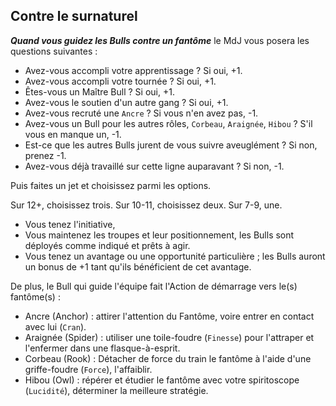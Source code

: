 ## Contre le surnaturel

***Quand vous guidez les Bulls contre un fantôme*** le MdJ vous posera les
questions suivantes :

* Avez-vous accompli votre apprentissage ? Si oui, +1.
* Avez-vous accompli votre tournée ? Si oui, +1.
* Êtes-vous un Maître Bull ? Si oui, +1.
* Avez-vous le soutien d'un autre gang ? Si oui, +1.
* Avez-vous recruté une `Ancre` ? Si vous n'en avez pas, -1.
* Avez-vous un Bull pour les autres rôles, `Corbeau`, `Araignée`, `Hibou` ? S'il
  vous en manque un, -1.
* Est-ce que les autres Bulls jurent de vous suivre aveuglément ? Si non,
  prenez -1.
* Avez-vous déjà travaillé sur cette ligne auparavant ? Si non, -1.

Puis faites un jet et choisissez parmi les options.

Sur 12+, choisissez trois. Sur 10-11, choisissez deux. Sur 7-9, une.

* Vous tenez l'initiative,
* Vous maintenez les troupes et leur positionnement, les Bulls sont déployés
  comme indiqué et prêts à agir.
* Vous tenez un avantage ou une opportunité particulière ; les Bulls auront un
  bonus de +1 tant qu'ils bénéficient de cet avantage.

De plus, le Bull qui guide l'équipe fait l'Action de démarrage vers le(s) fantôme(s) :

* Ancre (Anchor) : attirer l'attention du Fantôme, voire entrer en contact avec
  lui (`Cran`).
* Araignée (Spider) : utiliser une toile-foudre (`Finesse`) pour l'attraper et
  l'enfermer dans une flasque-à-esprit.
* Corbeau (Rook) : Détacher de force du train le fantôme à l'aide d'une
  griffe-foudre (`Force`), l'affaiblir.
* Hibou (Owl) : répérer et étudier le fantôme avec votre spiritoscope
  (`Lucidité`), déterminer la meilleure stratégie.
